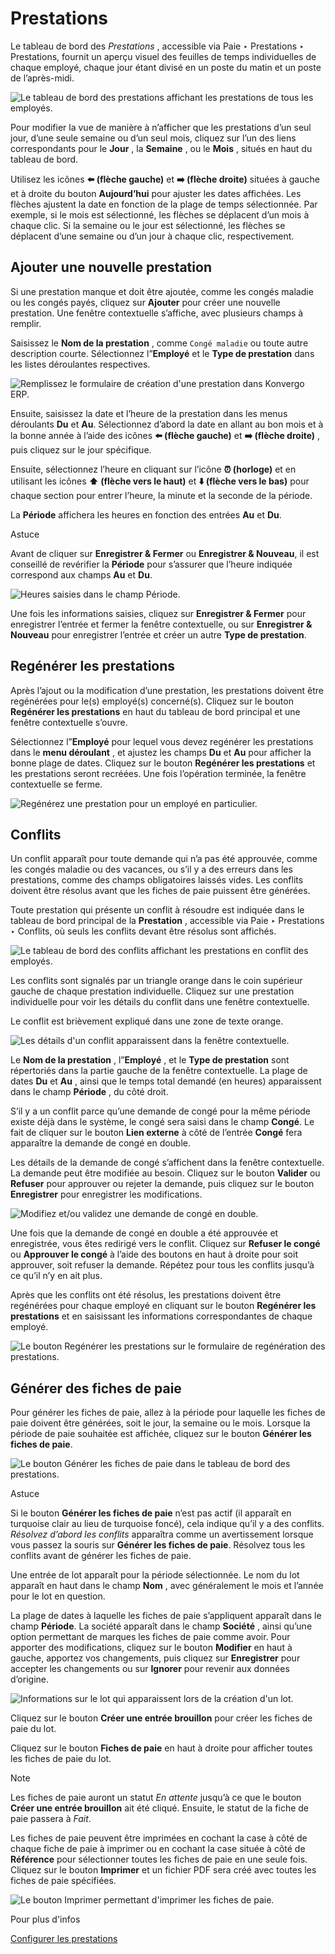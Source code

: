 # Prestations

Le tableau de bord des _Prestations_ , accessible via Paie ‣ Prestations ‣
Prestations, fournit un aperçu visuel des feuilles de temps individuelles de
chaque employé, chaque jour étant divisé en un poste du matin et un poste de
l’après-midi.

![Le tableau de bord des prestations affichant les prestations de tous les
employés.](../../../_images/work-entries-overview.png)

Pour modifier la vue de manière à n’afficher que les prestations d’un seul
jour, d’une seule semaine ou d’un seul mois, cliquez sur l’un des liens
correspondants pour le **Jour** , la **Semaine** , ou le **Mois** , situés en
haut du tableau de bord.

Utilisez les icônes **⬅️ (flèche gauche)** et **➡️ (flèche droite)** situées à
gauche et à droite du bouton **Aujourd’hui** pour ajuster les dates affichées.
Les flèches ajustent la date en fonction de la plage de temps sélectionnée.
Par exemple, si le mois est sélectionné, les flèches se déplacent d’un mois à
chaque clic. Si la semaine ou le jour est sélectionné, les flèches se
déplacent d’une semaine ou d’un jour à chaque clic, respectivement.

## Ajouter une nouvelle prestation

Si une prestation manque et doit être ajoutée, comme les congés maladie ou les
congés payés, cliquez sur **Ajouter** pour créer une nouvelle prestation. Une
fenêtre contextuelle s’affiche, avec plusieurs champs à remplir.

Saisissez le **Nom de la prestation** , comme `Congé maladie` ou toute autre
description courte. Sélectionnez l”**Employé** et le **Type de prestation**
dans les listes déroulantes respectives.

![Remplissez le formulaire de création d'une prestation dans
Konvergo ERP.](../../../_images/create.png)

Ensuite, saisissez la date et l’heure de la prestation dans les menus
déroulants **Du** et **Au**. Sélectionnez d’abord la date en allant au bon
mois et à la bonne année à l’aide des icônes **⬅️ (flèche gauche)** et **➡️
(flèche droite)** , puis cliquez sur le jour spécifique.

Ensuite, sélectionnez l’heure en cliquant sur l’icône **⏰ (horloge)** et en
utilisant les icônes **⬆️ (flèche vers le haut)** et **⬇️ (flèche vers le
bas)** pour chaque section pour entrer l’heure, la minute et la seconde de la
période.

La **Période** affichera les heures en fonction des entrées **Au** et **Du**.

<div class="alert alert-info">
<p class="alert-title">
Astuce</p><p>Avant de cliquer sur <b>Enregistrer &amp; Fermer</b> ou <b>Enregistrer &amp; Nouveau</b>, il est conseillé de revérifier la <b>Période</b> pour s’assurer que l’heure indiquée correspond aux champs <b>Au</b> et <b>Du</b>.</p>
<img alt="Heures saisies dans le champ Période." class="align-center" src="../../../_images/period.png"/>
</div>

Une fois les informations saisies, cliquez sur **Enregistrer & Fermer** pour
enregistrer l’entrée et fermer la fenêtre contextuelle, ou sur **Enregistrer &
Nouveau** pour enregistrer l’entrée et créer un autre **Type de prestation**.

## Regénérer les prestations

Après l’ajout ou la modification d’une prestation, les prestations doivent
être regénérées pour le(s) employé(s) concerné(s). Cliquez sur le bouton
**Regénérer les prestations** en haut du tableau de bord principal et une
fenêtre contextuelle s’ouvre.

Sélectionnez l”**Employé** pour lequel vous devez regénérer les prestations
dans le **menu déroulant** , et ajustez les champs **Du** et **Au** pour
afficher la bonne plage de dates. Cliquez sur le bouton **Regénérer les
prestations** et les prestations seront recréées. Une fois l’opération
terminée, la fenêtre contextuelle se ferme.

![Regénérez une prestation pour un employé en
particulier.](../../../_images/regenerate-details.png)

## Conflits

Un conflit apparaît pour toute demande qui n’a pas été approuvée, comme les
congés maladie ou des vacances, ou s’il y a des erreurs dans les prestations,
comme des champs obligatoires laissés vides. Les conflits doivent être résolus
avant que les fiches de paie puissent être générées.

Toute prestation qui présente un conflit à résoudre est indiquée dans le
tableau de bord principal de la **Prestation** , accessible via Paie ‣
Prestations ‣ Conflits, où seuls les conflits devant être résolus sont
affichés.

![Le tableau de bord des conflits affichant les prestations en conflit des
employés.](../../../_images/conflicts.png)

Les conflits sont signalés par un triangle orange dans le coin supérieur
gauche de chaque prestation individuelle. Cliquez sur une prestation
individuelle pour voir les détails du conflit dans une fenêtre contextuelle.

Le conflit est brièvement expliqué dans une zone de texte orange.

![Les détails d'un conflit apparaissent dans la fenêtre
contextuelle.](../../../_images/conflict-detail.png)

Le **Nom de la prestation** , l”**Employé** , et le **Type de prestation**
sont répertoriés dans la partie gauche de la fenêtre contextuelle. La plage de
dates **Du** et **Au** , ainsi que le temps total demandé (en heures)
apparaissent dans le champ **Période** , du côté droit.

S’il y a un conflit parce qu’une demande de congé pour la même période existe
déjà dans le système, le congé sera saisi dans le champ **Congé**. Le fait de
cliquer sur le bouton **Lien externe** à côté de l’entrée **Congé** fera
apparaître la demande de congé en double.

Les détails de la demande de congé s’affichent dans la fenêtre contextuelle.
La demande peut être modifiée au besoin. Cliquez sur le bouton **Valider** ou
**Refuser** pour approuver ou rejeter la demande, puis cliquez sur le bouton
**Enregistrer** pour enregistrer les modifications.

![Modifiez et/ou validez une demande de congé en
double.](../../../_images/validate.png)

Une fois que la demande de congé en double a été approuvée et enregistrée,
vous êtes redirigé vers le conflit. Cliquez sur **Refuser le congé** ou
**Approuver le congé** à l’aide des boutons en haut à droite pour soit
approuver, soit refuser la demande. Répétez pour tous les conflits jusqu’à ce
qu’il n’y en ait plus.

Après que les conflits ont été résolus, les prestations doivent être
regénérées pour chaque employé en cliquant sur le bouton **Regénérer les
prestations** et en saisissant les informations correspondantes de chaque
employé.

![Le bouton Regénérer les prestations sur le formulaire de regénération des
prestations.](../../../_images/regenerate-employee.png)

## Générer des fiches de paie

Pour générer les fiches de paie, allez à la période pour laquelle les fiches
de paie doivent être générées, soit le jour, la semaine ou le mois. Lorsque la
période de paie souhaitée est affichée, cliquez sur le bouton **Générer les
fiches de paie**.

![Le bouton Générer les fiches de paie dans le tableau de bord des
prestations.](../../../_images/generate-payslips1.png) <div class="alert alert-info">
<p class="alert-title">
Astuce</p><p>Si le bouton <b>Générer les fiches de paie</b> n’est pas actif (il apparaît en turquoise clair au lieu de turquoise foncé), cela indique qu’il y a des conflits. <em>Résolvez d’abord les conflits</em> apparaîtra comme un avertissement lorsque vous passez la souris sur <b>Générer les fiches de paie</b>. Résolvez tous les conflits avant de générer les fiches de paie.</p>
</div>

Une entrée de lot apparaît pour la période sélectionnée. Le nom du lot
apparaît en haut dans le champ **Nom** , avec généralement le mois et l’année
pour le lot en question.

La plage de dates à laquelle les fiches de paie s’appliquent apparaît dans le
champ **Période**. La société apparaît dans le champ **Société** , ainsi
qu’une option permettant de marques les fiches de paie comme avoir. Pour
apporter des modifications, cliquez sur le bouton **Modifier** en haut à
gauche, apportez vos changements, puis cliquez sur **Enregistrer** pour
accepter les changements ou sur **Ignorer** pour revenir aux données
d’origine.

![Informations sur le lot qui apparaissent lors de la création d'un
lot.](../../../_images/batch.png)

Cliquez sur le bouton **Créer une entrée brouillon** pour créer les fiches de
paie du lot.

Cliquez sur le bouton **Fiches de paie** en haut à droite pour afficher toutes
les fiches de paie du lot.

<div class="alert alert-primary">
<p class="alert-title">
Note</p><p>Les fiches de paie auront un statut <em>En attente</em> jusqu’à ce que le bouton <b>Créer une entrée brouillon</b> ait été cliqué. Ensuite, le statut de la fiche de paie passera à <em>Fait</em>.</p>
</div>

Les fiches de paie peuvent être imprimées en cochant la case à côté de chaque
fiche de paie à imprimer ou en cochant la case située à côté de **Référence**
pour sélectionner toutes les fiches de paie en une seule fois. Cliquez sur le
bouton **Imprimer** et un fichier PDF sera créé avec toutes les fiches de paie
spécifiées.

![Le bouton Imprimer permettant d'imprimer les fiches de
paie.](../../../_images/print-payslips.png) <div class="alert alert-secondary">
<p class="alert-title">
Pour plus d'infos</p><p><a href="../payroll#payroll-work-entries-config"><span class="std std-ref">Configurer les prestations</span></a></p>
</div>


